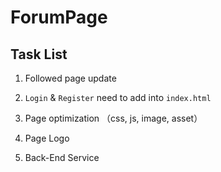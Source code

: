 # ForumPage

## Task List

1. Followed page update

2. `Login` & `Register` need to add into `index.html`

3. Page optimization （css, js, image, asset）

4. Page Logo

5. Back-End Service

